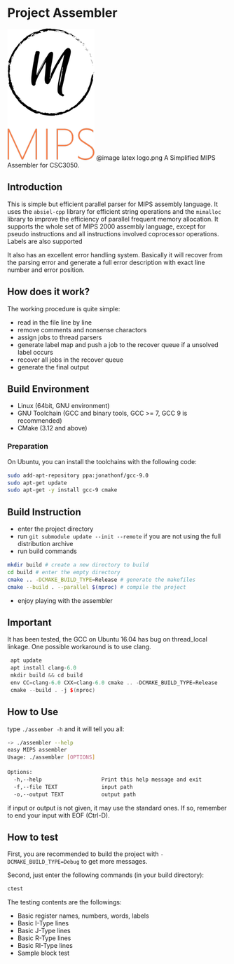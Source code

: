 # Project Assembler
![Assembler](misc/logo.png)
@image latex logo.png 
A Simplified MIPS Assembler for CSC3050.
## Introduction
This is simple but efficient parallel parser for MIPS assembly language. It uses the `absiel-cpp` library for efficient 
string operations and the `mimalloc` library to improve the efficiency of parallel frequent memory allocation. It supports the
whole set of MIPS 2000 assembly language, except for pseudo instructions and all instructions involved coprocessor operations.
Labels are also supported

It also has an excellent error handling system. Basically it will recover from the parsing error and generate a full error
description with exact line number and error position.

## How does it work?
The working procedure is quite simple:
- read in the file line by line
- remove comments and nonsense charactors
- assign jobs to thread parsers
- generate label map and push a job to the recover queue if a unsolved label occurs
- recover all jobs in the recover queue
- generate the final output

## Build Environment
- Linux (64bit, GNU environment)
- GNU Toolchain (GCC and binary tools, GCC >= 7, GCC 9 is recommended)
- CMake (3.12 and above)
### Preparation 
On Ubuntu, you can install the toolchains with the following code:
```bash
sudo add-apt-repository ppa:jonathonf/gcc-9.0
sudo apt-get update
sudo apt-get -y install gcc-9 cmake
```

## Build Instruction
- enter the project directory
- run `git submodule update --init --remote` if you are not using the full distribution archive 
- run build commands
```bash
mkdir build # create a new directory to build
cd build # enter the empty directory
cmake .. -DCMAKE_BUILD_TYPE=Release # generate the makefiles
cmake --build . --parallel $(nproc) # compile the project
```
- enjoy playing with the assembler

## Important
 It has been tested, the GCC on Ubuntu 16.04 has bug on thread_local linkage.
 One possible workaround is to use clang.
```c++
 apt update
 apt install clang-6.0 
 mkdir build && cd build
 env CC=clang-6.0 CXX=clang-6.0 cmake .. -DCMAKE_BUILD_TYPE=Release
 cmake --build . -j $(nproc)
``` 

## How to Use
type `./assember -h` and it will tell you all:
```bash
-> ./assembler --help
easy MIPS assembler
Usage: ./assembler [OPTIONS]

Options:
  -h,--help                   Print this help message and exit
  -f,--file TEXT              input path
  -o,--output TEXT            output path
```
if input or output is not given, it may use the standard ones. If so, remember to end your input with EOF (Ctrl-D).

## How to test
First, you are recommended to build the project with `-DCMAKE_BUILD_TYPE=Debug` to get more messages.

Second, just enter the following commands (in your build directory):
```bash
ctest
```

The testing contents are the followings:
- Basic register names, numbers, words, labels
- Basic I-Type lines
- Basic J-Type lines
- Basic R-Type lines
- Basic RI-Type lines
- Sample block test